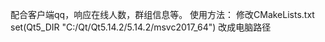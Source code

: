 配合客户端qq，响应在线人数，群组信息等。
使用方法：
修改CMakeLists.txt
set(Qt5_DIR "C:/Qt/Qt5.14.2/5.14.2/msvc2017_64")
改成电脑路径